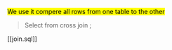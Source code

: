 <mark class="hltr-pomarancza">We use it  compere  all rows from one table to the other </mark>


>Select 
>from 
>cross join ;


[[join.sql]] 